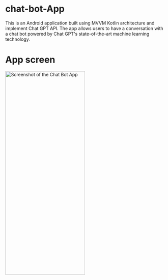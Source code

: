 # chat-bot-App
<p>This is an Android application built using MVVM Kotlin architecture and implement Chat GPT API. The app allows users to have a conversation with a chat bot powered by Chat GPT's state-of-the-art machine learning technology.</p>

# App screen 

<img src="https://user-images.githubusercontent.com/72602749/234402939-36d67f9b-2b49-441a-b365-4831a594470e.jpg" alt="Screenshot of the Chat Bot App" width="250" height="640">
